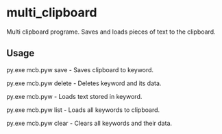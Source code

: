 # multi_clipboard
Multi clipboard programe. Saves and loads pieces of text to the clipboard.

## Usage

py.exe mcb.pyw save <keyword> - Saves clipboard to keyword.
  
py.exe mcb.pyw delete <keyword> - Deletes keyword and its data.
  
py.exe mcb.pyw <keyword> - Loads text stored in keyword.
  
py.exe mcb.pyw list - Loads all keywords to clipboard.

py.exe mcb.pyw clear - Clears all keywords and their data.

